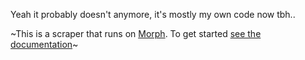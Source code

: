 Yeah it probably doesn't anymore, it's mostly my own code now tbh..

~This is a scraper that runs on [Morph](https://morph.io). To get started [see the documentation](https://morph.io/documentation)~
